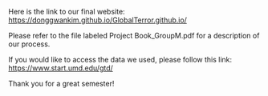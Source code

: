 
Here is the link to our final website:
https://donggwankim.github.io/GlobalTerror.github.io/

Please refer to the file labeled Project Book_GroupM.pdf for a description of our process.

If you would like to access the data we used, please follow this link: https://www.start.umd.edu/gtd/

Thank you for a great semester!
